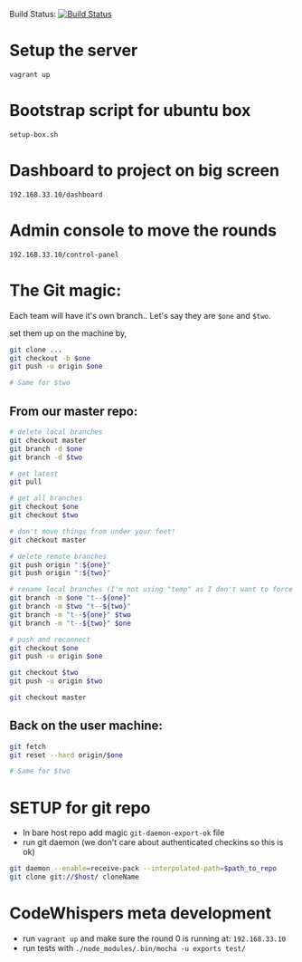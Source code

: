 Build Status: [![Build Status](https://snap-ci.com/stephan-dowding/CodeWhispers/branch/master/build_image)](https://snap-ci.com/stephan-dowding/CodeWhispers/branch/master)

# Setup the server
`vagrant up`

# Bootstrap script for ubuntu box
`setup-box.sh`

# Dashboard to project on big screen
`192.168.33.10/dashboard`

# Admin console to move the rounds
`192.168.33.10/control-panel`


# The Git magic:

Each team will have it's own branch.. Let's say they are `$one` and `$two`.

set them up on the machine by,
```sh
git clone ...
git checkout -b $one
git push -u origin $one

# Same for $two
```

## From our master repo:

```sh
# delete local branches
git checkout master
git branch -d $one
git branch -d $two

# get latest
git pull

# get all branches
git checkout $one
git checkout $two

# don't move things from under your feet!
git checkout master

# delete remote branches
git push origin ":${one}"
git push origin ":${two}"

# rename local branches (I'm not using "temp" as I don't want to force myself to cycle)
git branch -m $one "t--${one}"
git branch -m $two "t--${two}"
git branch -m "t--${one}" $two
git branch -m "t--${two}" $one

# push and reconnect
git checkout $one
git push -u origin $one

git checkout $two
git push -u origin $two

git checkout master
```

## Back on the user machine:

```sh
git fetch
git reset --hard origin/$one

# Same for $two
```

# SETUP for git repo
* In bare host repo add magic `git-daemon-export-ok` file
* run git daemon (we don't care about authenticated checkins so this is ok)

```sh
git daemon --enable=receive-pack --interpolated-path=$path_to_repo
git clone git://$host/ cloneName
```


# CodeWhispers meta development
* run `vagrant up` and make sure the round 0 is running at: `192.168.33.10`
* run tests with `./node_modules/.bin/mocha -u exports test/`
